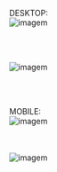 DESKTOP:<br>
![imagem](https://github.com/joaosilva-lp/crud-exemplos/assets/99473819/2d59c2b6-ec58-474b-9aba-5204a576d897)


<br><br>

![imagem](https://github.com/joaosilva-lp/crud-exemplos/assets/99473819/14eea67f-6a4d-4c20-9090-3e7d2383461e)

<br><br>

MOBILE:<br>
![imagem](https://github.com/joaosilva-lp/crud-exemplos/assets/99473819/3f68cbcd-f9b3-451a-802c-116fd3c1d4e3)

<br><br>
![imagem](https://github.com/joaosilva-lp/crud-exemplos/assets/99473819/9e429c0b-0631-4e0e-a9ec-f354bad7e529)
